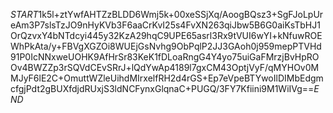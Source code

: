 $START$1k5l+ztYwfAHTZzBLDD6Wmj5k+00xeSSjXq/AoogBQsz3+SgFJoLpUreAm3P7slsTzJO9nHyKVb3F6aaCrKvI25s4FvXN263qiJbw5B6G0aiKsTbHJ1OrQzvxY4bNTdcyi445y32KzA29hqC9UPE65asrl3Rx9tVUI6wYI+kNfuwROEWhPkAta/y+FBVgXGZOi8WUEjGsNvhg9ObPqlP2JJ3GAoh0j959mepPTVHd91P0IcNNxweUOHK9AfHrSr83KeK1fDLoaRngG4Y4yo75uiGaFMrzjBvHpROOv4BWZZp3rSQVdCEvSRrJ+lQdYwAp4189l7gxCM43OptjVyF/qMYHOv0MMJyF6lE2C+OmuttWZleUihdMIrxelfRH2d4rGS+Ep7eVpeBTYwoIlDIMbEdgmcfgjPdt2gBUXfdjdRUxjS3ldNCFynxGlqnaC+PUGQ/3FY7Kfiini9M1WiIVg==$END$